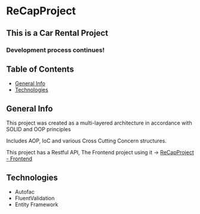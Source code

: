 # ReCapProject
## This is a Car Rental Project

### Development process continues!

## Table of Contents
* [General Info](#general-info)
* [Technologies](#technologies)


## General Info
This project was created as a multi-layered architecture in accordance with SOLID and OOP principles

Includes AOP, IoC and various Cross Cutting Concern structures.

This project has a Restful API,
	The Frontend project using it -> [ReCapProject - Frontend](https://github.com/salihdeg/recap-project-frontend)

## Technologies
* Autofac
* FluentValidation
* Entity Framework